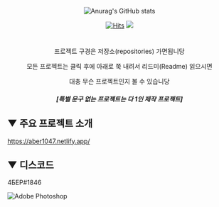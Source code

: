 <div align="center">

![Anurag's GitHub stats](https://github-readme-stats.vercel.app/api?username=ABER1047&show_icons=true&theme=dracula&show_icons=true&count_private=true)
  





[![Hits](https://hits.seeyoufarm.com/api/count/incr/badge.svg?url=https%3A%2F%2Fgithub.com%2FABER1047&count_bg=%23F36C98&title_bg=%234D515C&icon=fandom.svg&icon_color=%23FFFFFF&title=Visitors&edge_flat=true)](https://hits.seeyoufarm.com) <img src="https://img.shields.io/github/followers/ABER1047?style=flat-square">
  


#



프로젝트 구경은 저장소(repositories) 가면됩니당

모든 프로젝트는 클릭 후에 아래로 쭉 내려서 리드미(Readme) 읽으시면

대충 무슨 프로젝트인지 볼 수 있습니당

##### [특별 문구 없는 프로젝트는 다 1인 제작 프로젝트]

</div>



## ▼ 주요 프로젝트 소개


https://aber1047.netlify.app/


## ▼ 디스코드

4БЕР#1846



<img alt="Adobe Photoshop" src ="https://img.shields.io/badge/Adobe Photoshop-31A8FF.svg?&style=for-the-badge&logo=adobephotoshop&logoColor=#31A8FF"/>

